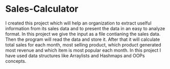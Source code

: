 # Sales-Calculator
I created this project which will help an organization to extract uselful information from its sales data and to present the data in an easy to analyze format.
In this project we give the input as a file contianing the sales data. Then the program will read the data and store it.
After that it will calculate total sales for each month, most selling product, which product generated most revenue and which item is most popular each month.
In this project I have used data structures like Arraylists and Hashmaps and OOPs concepts.
